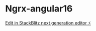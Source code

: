 # Ngrx-angular16

[Edit in StackBlitz next generation editor ⚡️](https://stackblitz.com/~/github.com/Nivijoy/Ngrx-angular16)